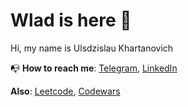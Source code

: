 # Wlad is here 👋

Hi, my name is Ulsdzislau Khartanovich

📭 **How to reach me**: [Telegram](https://t.me/wloodheart), [LinkedIn](https://www.linkedin.com/in/wloodheart/)

**Also**: [Leetcode](https://leetcode.com/wloodheart), [Codewars](https://www.codewars.com/users/wlood)
